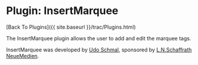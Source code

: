 # Plugin: InsertMarquee

[Back To Plugins]({{ site.baseurl }}/trac/Plugins.html)

The InsertMarquee plugin allows the user to add and edit the marquee tags.

InsertMarquee was developed by [Udo Schmal](http://www.schaffrath-neuemedien.de), sponsored by [L.N.Schaffrath NeueMedien](http://www.schaffrath-neuemedien.de).

